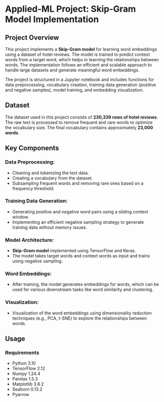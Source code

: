 # Applied-ML Project: Skip-Gram Model Implementation

## Project Overview

This project implements a **Skip-Gram model** for learning word embeddings using a dataset of hotel reviews. The model is trained to predict context words from a target word, which helps in learning the relationships between words. The implementation follows an efficient and scalable approach to handle large datasets and generate meaningful word embeddings.

The project is structured in a Jupyter notebook and includes functions for data preprocessing, vocabulary creation, training data generation (positive and negative samples), model training, and embedding visualization.

## Dataset

The dataset used in this project consists of **230,339 rows of hotel reviews**. The raw text is processed to remove frequent and rare words to optimize the vocabulary size. The final vocabulary contains approximately **23,000 words**.

## Key Components

### Data Preprocessing:
- Cleaning and tokenizing the text data.
- Creating a vocabulary from the dataset.
- Subsampling frequent words and removing rare ones based on a frequency threshold.

### Training Data Generation:
- Generating positive and negative word pairs using a sliding context window.
- Implementing an efficient negative sampling strategy to generate training data without memory issues.

### Model Architecture:
- **Skip-Gram model** implemented using TensorFlow and Keras.
- The model takes target words and context words as input and trains using negative sampling.

### Word Embeddings:
- After training, the model generates embeddings for words, which can be used for various downstream tasks like word similarity and clustering.

### Visualization:
- Visualization of the word embeddings using dimensionality reduction techniques (e.g., PCA, t-SNE) to explore the relationships between words.

## Usage

### Requirements

- Python 3.10
- TensorFlow 2.12
- Numpy 1.24.4
- Pandas 1.5.3
- Matplotlib 3.8.2
- Seaborn 0.13.2
- Pyarrow
